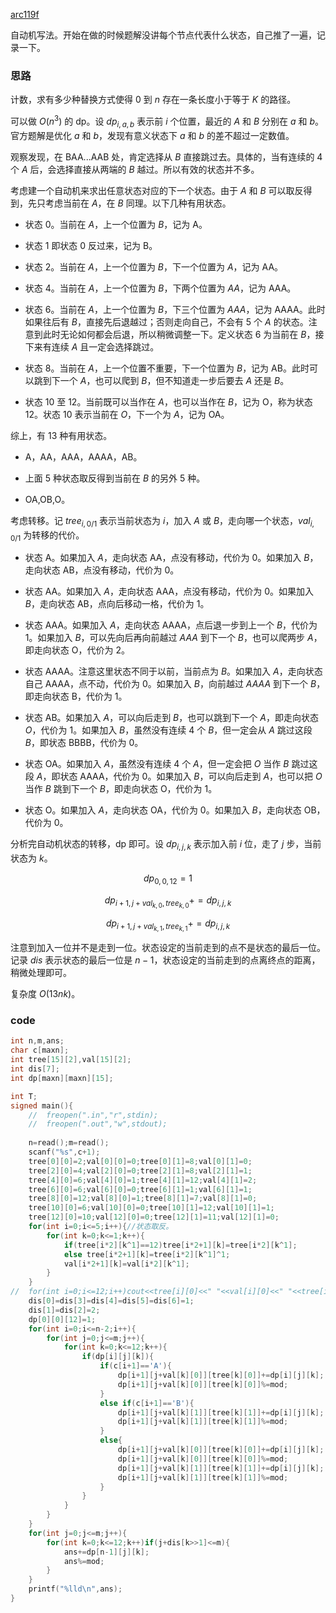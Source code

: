 [arc119f](https://www.luogu.com.cn/problem/AT_arc119_f)

自动机写法。开始在做的时候题解没讲每个节点代表什么状态，自己推了一遍，记录一下。

### 思路

计数，求有多少种替换方式使得 $0$ 到 $n$ 存在一条长度小于等于 $K$ 的路径。

可以做 $O(n^3)$ 的 dp。设 $dp_{i,a,b}$ 表示前 $i$ 个位置，最近的 $A$ 和 $B$ 分别在 $a$ 和 $b$。官方题解是优化 $a$ 和 $b$，发现有意义状态下 $a$ 和 $b$ 的差不超过一定数值。

观察发现，在 $\text{BAA...AAB}$ 处，肯定选择从 $B$ 直接跳过去。具体的，当有连续的 $4$ 个 $A$ 后，会选择直接从两端的 $B$ 越过。所以有效的状态并不多。

考虑建一个自动机来求出任意状态对应的下一个状态。由于 $A$ 和 $B$ 可以取反得到，先只考虑当前在 $A$，在 $B$ 同理。以下几种有用状态。

- 状态 $0$。当前在 $A$，上一个位置为 $B$，记为 $\text{A}$。

- 状态 $1$ 即状态 $0$ 反过来，记为 $\text{B}$。

- 状态 $2$。当前在 $A$，上一个位置为 $B$，下一个位置为 $A$，记为 $\text{AA}$。

- 状态 $4$。当前在 $A$，上一个位置为 $B$，下两个位置为 $AA$，记为 $\text{AAA}$。

- 状态 $6$。当前在 $A$，上一个位置为 $B$，下三个位置为 $AAA$，记为 $\text{AAAA}$。此时如果往后有 $B$，直接先后退越过；否则走向自己，不会有 $5$ 个 $A$ 的状态。注意到此时无论如何都会后退，所以稍微调整一下。定义状态 $6$ 为当前在 $B$，接下来有连续 $A$ 且一定会选择跳过。

- 状态 $8$。当前在 $A$，上一个位置不重要，下一个位置为 $B$，记为 $\text{AB}$。此时可以跳到下一个 $A$，也可以爬到 $B$，但不知道走一步后要去 $A$ 还是 $B$。

- 状态 $10$ 至 $12$。当前既可以当作在 $A$，也可以当作在 $B$，记为 $\text{O}$，称为状态 $12$。状态 $10$ 表示当前在 $O$，下一个为 $A$，记为 $\text{OA}$。

综上，有 $13$ 种有用状态。

- $\text{A}$，$\text{AA}$，$\text{AAA}$，$\text{AAAA}$，$\text{AB}$。

- 上面 $5$ 种状态取反得到当前在 $B$ 的另外 $5$ 种。

- $\text{OA}$,$\text{OB}$,$\text{O}$。

考虑转移。记 $tree_{i,0/1}$ 表示当前状态为 $i$，加入 $A$ 或 $B$，走向哪一个状态，$val_{i,0/1}$ 为转移的代价。

- 状态 $\text{A}$。如果加入 $A$，走向状态 $\text{AA}$，点没有移动，代价为 $0$。如果加入 $B$，走向状态 $\text{AB}$，点没有移动，代价为 $0$。

- 状态 $\text{AA}$。如果加入 $A$，走向状态 $\text{AAA}$，点没有移动，代价为 $0$。如果加入 $B$，走向状态 $\text{AB}$，点向后移动一格，代价为 $1$。

- 状态 $\text{AAA}$。如果加入 $A$，走向状态 $\text{AAAA}$，点后退一步到上一个 $B$，代价为 $1$。如果加入 $B$，可以先向后再向前越过 $AAA$ 到下一个 $B$，也可以爬两步 $A$，即走向状态 $\text{O}$，代价为 $2$。

- 状态 $\text{AAAA}$。注意这里状态不同于以前，当前点为 $B$。如果加入 $A$，走向状态自己 $\text{AAAA}$，点不动，代价为 $0$。如果加入 $B$，向前越过 $AAAA$ 到下一个 $B$，即走向状态 $\text{B}$，代价为 $1$。

- 状态 $\text{AB}$。如果加入 $A$，可以向后走到 $B$，也可以跳到下一个 $A$，即走向状态 $O$，代价为 $1$。如果加入 $B$，虽然没有连续 $4$ 个 $B$，但一定会从 $A$ 跳过这段 $B$，即状态 $\text{BBBB}$，代价为 $0$。

- 状态 $\text{OA}$。如果加入 $A$，虽然没有连续 $4$ 个 $A$，但一定会把 $O$ 当作 $B$ 跳过这段 $A$，即状态 $\text{AAAA}$，代价为 $0$。如果加入 $B$，可以向后走到 $A$，也可以把 $O$ 当作 $B$ 跳到下一个 $B$，即走向状态 $\text{O}$，代价为 $1$。

- 状态 $\text{O}$。如果加入 $A$，走向状态 $\text{OA}$，代价为 $0$。如果加入 $B$，走向状态 $\text{OB}$，代价为 $0$。

分析完自动机状态的转移，dp 即可。设 $dp_{i,j,k}$ 表示加入前 $i$ 位，走了 $j$ 步，当前状态为 $k$。

$$dp_{0,0,12}=1$$

$$dp_{i+1,j+val_{k,0},tree_{k,0}}+=dp_{i,j,k}$$

$$dp_{i+1,j+val_{k,1},tree_{k,1}}+=dp_{i,j,k}$$

注意到加入一位并不是走到一位。状态设定的当前走到的点不是状态的最后一位。记录 $dis$ 表示状态的最后一位是 $n-1$，状态设定的当前走到的点离终点的距离，稍微处理即可。

复杂度 $O(13nk)$。

### code

```cpp
int n,m,ans;
char c[maxn];
int tree[15][2],val[15][2];
int dis[7];
int dp[maxn][maxn][15];

int T;
signed main(){
	//	freopen(".in","r",stdin);
	//	freopen(".out","w",stdout);
	
	n=read();m=read();
	scanf("%s",c+1);
	tree[0][0]=2;val[0][0]=0;tree[0][1]=8;val[0][1]=0;
	tree[2][0]=4;val[2][0]=0;tree[2][1]=8;val[2][1]=1;
	tree[4][0]=6;val[4][0]=1;tree[4][1]=12;val[4][1]=2;
	tree[6][0]=6;val[6][0]=0;tree[6][1]=1;val[6][1]=1;
	tree[8][0]=12;val[8][0]=1;tree[8][1]=7;val[8][1]=0;
	tree[10][0]=6;val[10][0]=0;tree[10][1]=12;val[10][1]=1;
	tree[12][0]=10;val[12][0]=0;tree[12][1]=11;val[12][1]=0;
	for(int i=0;i<=5;i++){//状态取反。
		for(int k=0;k<=1;k++){
			if(tree[i*2][k^1]==12)tree[i*2+1][k]=tree[i*2][k^1];
			else tree[i*2+1][k]=tree[i*2][k^1]^1;
			val[i*2+1][k]=val[i*2][k^1];
		}
	}
//	for(int i=0;i<=12;i++)cout<<tree[i][0]<<" "<<val[i][0]<<" "<<tree[i][1]<<" "<<val[i][1]<<"\n";
	dis[0]=dis[3]=dis[4]=dis[5]=dis[6]=1;
	dis[1]=dis[2]=2;
	dp[0][0][12]=1;
	for(int i=0;i<=n-2;i++){
		for(int j=0;j<=m;j++){
			for(int k=0;k<=12;k++){
				if(dp[i][j][k]){
					if(c[i+1]=='A'){
						dp[i+1][j+val[k][0]][tree[k][0]]+=dp[i][j][k];
						dp[i+1][j+val[k][0]][tree[k][0]]%=mod;
					}
					else if(c[i+1]=='B'){
						dp[i+1][j+val[k][1]][tree[k][1]]+=dp[i][j][k];
						dp[i+1][j+val[k][1]][tree[k][1]]%=mod;
					}
					else{
						dp[i+1][j+val[k][0]][tree[k][0]]+=dp[i][j][k];
						dp[i+1][j+val[k][0]][tree[k][0]]%=mod;
						dp[i+1][j+val[k][1]][tree[k][1]]+=dp[i][j][k];
						dp[i+1][j+val[k][1]][tree[k][1]]%=mod;
					}
				}
			}
		}
	}
	for(int j=0;j<=m;j++){
		for(int k=0;k<=12;k++)if(j+dis[k>>1]<=m){
			ans+=dp[n-1][j][k];
			ans%=mod;
		}
	}
	printf("%lld\n",ans);
}
```